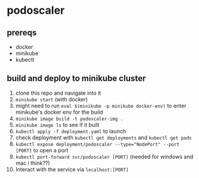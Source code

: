 # podoscaler

## prereqs
- docker
- minikube
- kubectl

## build and deploy to minikube cluster
1. clone this repo and navigate into it
2. `minikube start` (with docker)
3. might need to run `eval $(minikube -p minikube docker-env)` to enter minikube's docker env for the build
4. `minikube image build -t podoscaler-img .`
5. `minikube image ls` to see if it built
6. `kubectl apply -f deployment.yaml` to launch
7. check deployment with `kubectl get deployments` and `kubectl get pods`
8. `kubectl expose deployment/podoscaler --type="NodePort" --port [PORT]` to open a port
9. `kubectl port-forward svc/podoscaler [PORT]` (needed for windows and mac i think??)
10. Interact with the service via `localhost:[PORT]`